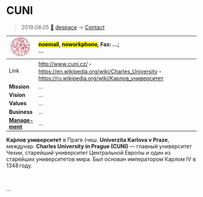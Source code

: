 # CUNI
> 2019.08.05 [🚀](../index/index.md) [despace](index.md) → [Contact](contact.md)

|[![](f/con/c/cuni_logo1_thumb.jpg)](f/con/c/cuni_logo1.png)|<mark>noemail</mark>, <mark>noworkphone</mark>, Fax: …;<br> *…*|
|:--|:--|
|Link|<http://www.cuni.cz/>・ <https://en.wikipedia.org/wiki/Charles_University>・ <https://ru.wikipedia.org/wiki/Карлов_университет>|
|**Mission**|…|
|**Vision**|…|
|**Values**|…|
|**Business**|…|
|**[Manage-<br>ment](mgmt.md)**|…|

**Ка́рлов университе́т** в Праге (чеш. **Univerzita Karlova v Praze**, междунар. **Charles University in Prague (CUNI)** — главный университет Чехии, старейший университет Центральной Европы и один из старейших университетов мира. Был основан императором Карлом IV в 1348 году.


<p style="page-break-after:always"> </p>

…
